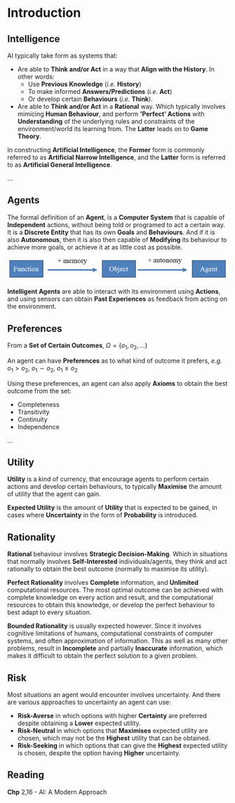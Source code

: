 # Introduction

## Intelligence
AI typically take form as systems that:

* Are able to **Think and/or Act** in a way that **Align with the History**. In other words:
    * Use **Previous Knowledge** (*i.e.* **History**)
    * To make informed **Answers/Predictions** (*i.e.* **Act**)
    * Or develop certain **Behaviours** (*i.e.* **Think**).
* Are able to **Think and/or Act** in a **Rational** way. Which typically involves mimicing **Human Behaviour**, and perform **'Perfect' Actions** with **Understanding** of the underlying rules and constraints of the environment/world its learning from. The **Latter** leads on to **Game Theory**.

In constructing **Artificial Intelligence**, the **Former** form is commonly referred to as **Artificial Narrow Intelligence**, and the **Latter** form is referred to as **Artificial General Intelligence**.

...

## Agents
The formal definition of an **Agent**, is a **Computer System** that is capable of **Independent** actions, without being told or programed to act a certain way. It is a **Discrete Entity** that has its own **Goals** and **Behaviours**. And if it is also **Autonomous**, then it is also then capable of **Modifying** its behaviour to achieve more goals, or achieve it at as little cost as possible.

![alt text](image.png)

**Intelligent Agents** are able to interact with its environment using **Actions**, and using sensors can obtain **Past Experiences** as feedback from acting on the environment.

## Preferences
From a **Set of Certain Outcomes**, $\Omega = \{o_1,o_2,...\}$

An agent can have **Preferences** as to what kind of outcome it prefers, *e.g.* $o_1 \gt o_2$, $o_1 \sim o_2$, $o_1 \geq o_2$

Using these preferences, an agent can also apply **Axioms** to obtain the best outcome from the set:
* Completeness
* Transitivity
* Continuity
* Independence

...

## Utility
**Utility** is a kind of currency, that encourage agents to perform certain actions and develop certain behaviours, to typically **Maximise** the amount of utility that the agent can gain.

**Expected Utility** is the amount of **Utility** that is expected to be gained, in cases where **Uncertainty** in the form of **Probability** is introduced.

## Rationality
**Rational** behaviour involves **Strategic Decision-Making**. Which in situations that normally involves **Self-Interested** individuals/agents, they think and act rationally to obtain the best outcome (normally to maximise its utility).

**Perfect Rationality** involves **Complete** information, and **Unlimited** computational resources. The most optimal outcome can be achieved with complete knowledge on every action and result, and the computational resources to obtain this knowledge, or develop the perfect behaviour to best adapt to every situation.

**Bounded Rationality** is usually expected however. Since it involves cognitive limitations of humans, computational constraints of computer systems, and often approximation of information. This as well as many other problems, result in **Incomplete** and partially **Inaccurate** information, which makes it difficult to obtain the perfect solution to a given problem.

## Risk
Most situations an agent would encounter involves uncertainty. And there are various approaches to uncertainty an agent can use:
* **Risk-Averse** in which options with higher **Certainty** are preferred despite obtaining a **Lower** expected utility.
* **Risk-Neutral** in which options that **Maximises** expected utility are chosen, which may not be the **Highest** utility that can be obtained.
* **Risk-Seeking** in which options that can give the **Highest** expected utility is chosen, despite the option having **Higher** uncertainty.

## Reading
**Chp** 2,16 - AI: A Modern Approach